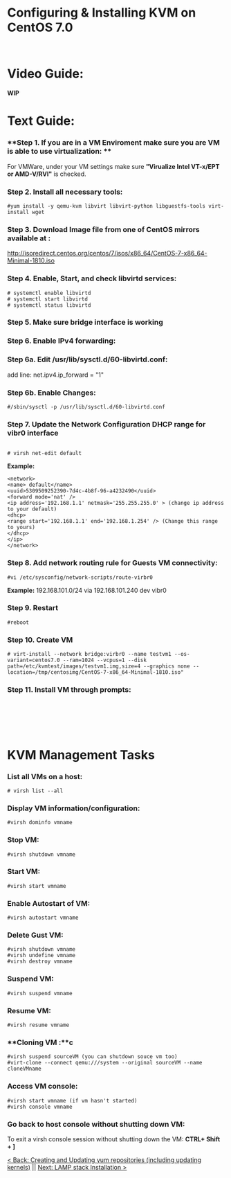 # Configuring & Installing KVM on CentOS 7.0 <br><br>
# Video Guide:

**WIP**

# Text Guide:

### **Step 1. If you are in a VM Enviroment make sure you are VM is able to use virtualization: **
For VMWare, under your VM settings make sure **"Virualize Intel VT-x/EPT or AMD-V/RVI"** is checked.


### **Step 2. Install all necessary tools:**
	#yum install -y qemu-kvm libvirt libvirt-python libguestfs-tools virt-install wget

### **Step 3. Download Image file from one of CentOS mirrors available at :**
http://isoredirect.centos.org/centos/7/isos/x86_64/CentOS-7-x86_64-Minimal-1810.iso

### **Step 4. Enable, Start, and check libvirtd services:**

	# systemctl enable libvirtd
	# systemctl start libvirtd
	# systemctl status libvirtd

### **Step 5. Make sure bridge interface is working**

### **Step 6. Enable IPv4 forwarding:**

### **Step 6a. Edit /usr/lib/sysctl.d/60-libvirtd.conf:**
add line:  net.ipv4.ip_forward = "1"

### **Step 6b. Enable Changes:**
	#/sbin/sysctl -p /usr/lib/sysctl.d/60-libvirtd.conf

### **Step 7. Update the Network Configuration DHCP range for vibr0 interface**

```

# virsh net-edit default

```

**Example:**

    <network>
    <name> default</name>
    <uuid>5309509252390-7d4c-4b8f-96-a4232490</uuid>
    <forward mode='nat' />
    <ip address='192.168.1.1' netmask='255.255.255.0' > (change ip address to your default)
    <dhcp>
    <range start='192.168.1.1' end='192.168.1.254' /> (Change this range to yours)
    </dhcp>
    </ip>
    </network>


### **Step 8. Add network routing rule for Guests VM connectivity:**
	#vi /etc/sysconfig/network-scripts/route-virbr0
**Example:**
192.168.101.0/24 via 192.168.101.240 dev vibr0

### **Step 9. Restart**
	#reboot

### **Step 10. Create VM**
	# virt-install --network bridge:virbr0 --name testvm1 --os-variant=centos7.0 --ram=1024 --vcpus=1 --disk path=/etc/kvmtest/images/testvm1.img,size=4 --graphics none --location=/tmp/centosimg/CentOS-7-x86_64-Minimal-1810.iso"

### **Step 11. Install VM through prompts:**
<br>
<br>
<br>
<br>


# **KVM Management Tasks**

### **List all VMs on a host:**
	# virsh list --all

### **Display VM information/configuration:**
	#virsh dominfo vmname

### **Stop VM:**
	#virsh shutdown vmname

### **Start VM:**
	#virsh start vmname

### **Enable Autostart of VM:**
	#virsh autostart vmname

### **Delete Gust VM:**
	#virsh shutdown vmname
	#virsh undefine vmname
	#virsh destroy vmname

### **Suspend VM:**
	#virsh suspend vmname

### **Resume VM:**
	#virsh resume vmname

### **Cloning VM :**c
	#virsh suspend sourceVM (you can shutdown souce vm too)
	#virt-clone --connect qemu:///system --original sourceVM --name cloneVMname

### **Access VM console:**
	#virsh start vmname (if vm hasn't started)
	#virsh console vmname

### **Go back to host console without shutting down VM:**
To exit a virsh console session without shutting down the VM: **CTRL+ Shift + ]**



[< Back: Creating and Updating yum repositories (including updating kernels)](https://github.com/sxcdennis/Linux-Guides/blob/master/yum.md "Creating and Updating yum repositories including updating kernels") || [Next: LAMP stack Installation >](https://github.com/sxcdennis/Linux-Guides/blob/master/LAMP%20stack%20Installation.md "LAMP stack Installation")
